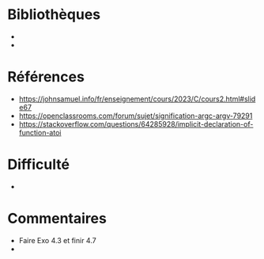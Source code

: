 # Bibliothèques
* 
*

# Références
* https://johnsamuel.info/fr/enseignement/cours/2023/C/cours2.html#slide67
* https://openclassrooms.com/forum/sujet/signification-argc-argv-79291
* https://stackoverflow.com/questions/64285928/implicit-declaration-of-function-atoi

# Difficulté
*

# Commentaires
* Faire Exo 4.3 et finir 4.7
* 

